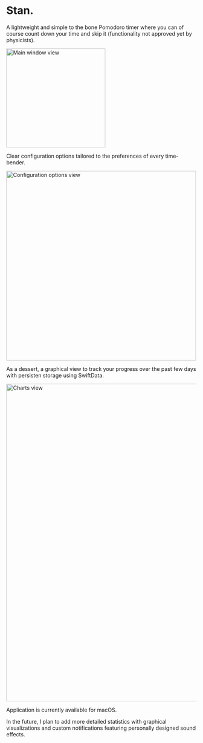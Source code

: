 # Stan.

A lightweight and simple to the bone Pomodoro timer where you can of course count down your time and skip it (functionality not approved yet by physicists).

<img width="262" alt="Main window view" src="https://github.com/user-attachments/assets/e4331dce-ffee-4f16-9752-7241afa57539" />

Clear configuration options tailored to the preferences of every time-bender.

<img width="502" alt="Configuration options view" src="https://github.com/user-attachments/assets/8e03ddfb-00e6-4289-9a46-a1b75c623b49" />


As a dessert, a graphical view to track your progress over the past few days with persisten storage using SwiftData. 

<img width="841" alt="Charts view" src="https://github.com/user-attachments/assets/2c070fbc-7ade-4e5a-aff2-795fdd953f64" />

Application is currently available for macOS.

In the future, I plan to add more detailed statistics with graphical visualizations and custom notifications featuring personally designed sound effects.
